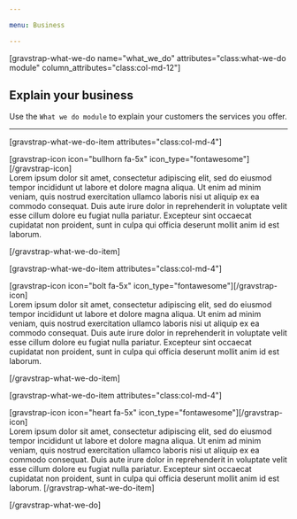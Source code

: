 ```yaml
---

menu: Business

---
```



[gravstrap-what-we-do name="what_we_do" attributes="class:what-we-do module" column_attributes="class:col-md-12"]

## Explain your business
Use the `What we do module` to explain your customers the services you offer.
___

[gravstrap-what-we-do-item attributes="class:col-md-4"]

<div class="item-icon">
[gravstrap-icon icon="bullhorn fa-5x" icon_type="fontawesome"][/gravstrap-icon]
</div>
Lorem ipsum dolor sit amet, consectetur adipiscing elit, sed do eiusmod tempor incididunt ut labore et dolore magna aliqua. Ut enim ad minim veniam, quis nostrud exercitation ullamco laboris nisi ut aliquip ex ea commodo consequat. Duis aute irure dolor in reprehenderit in voluptate velit esse cillum dolore eu fugiat nulla pariatur. Excepteur sint occaecat cupidatat non proident, sunt in culpa qui officia deserunt mollit anim id est laborum.

[/gravstrap-what-we-do-item]

[gravstrap-what-we-do-item attributes="class:col-md-4"]
<div class="item-icon">
[gravstrap-icon icon="bolt fa-5x" icon_type="fontawesome"][/gravstrap-icon]
</div>
Lorem ipsum dolor sit amet, consectetur adipiscing elit, sed do eiusmod tempor incididunt ut labore et dolore magna aliqua. Ut enim ad minim veniam, quis nostrud exercitation ullamco laboris nisi ut aliquip ex ea commodo consequat. Duis aute irure dolor in reprehenderit in voluptate velit esse cillum dolore eu fugiat nulla pariatur. Excepteur sint occaecat cupidatat non proident, sunt in culpa qui officia deserunt mollit anim id est laborum.

[/gravstrap-what-we-do-item]

[gravstrap-what-we-do-item attributes="class:col-md-4"]

<div class="item-icon">
[gravstrap-icon icon="heart fa-5x" icon_type="fontawesome"][/gravstrap-icon]
</div>
Lorem ipsum dolor sit amet, consectetur adipiscing elit, sed do eiusmod tempor incididunt ut labore et dolore magna aliqua. Ut enim ad minim veniam, quis nostrud exercitation ullamco laboris nisi ut aliquip ex ea commodo consequat. Duis aute irure dolor in reprehenderit in voluptate velit esse cillum dolore eu fugiat nulla pariatur. Excepteur sint occaecat cupidatat non proident, sunt in culpa qui officia deserunt mollit anim id est laborum.
[/gravstrap-what-we-do-item]

[/gravstrap-what-we-do]